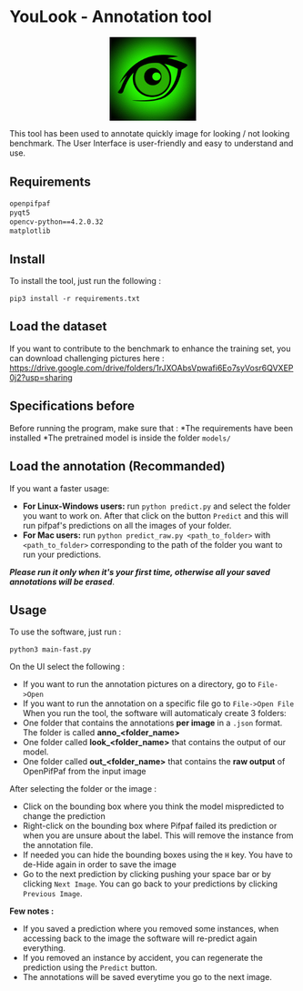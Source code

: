 # YouLook - Annotation tool

<p align="center">
  <img align="center" src="https://github.com/younesbelkada/YouLook/blob/main/logo.png" width=30% height=50%>
</p>

This tool has been used to annotate quickly image for looking / not looking benchmark. The User Interface is user-friendly and easy to understand and use. 

## Requirements

```
openpifpaf
pyqt5
opencv-python==4.2.0.32
matplotlib
```

## Install 

To install the tool, just run the following :

```
pip3 install -r requirements.txt
```

## Load the dataset

If you want to contribute to the benchmark to enhance the training set, you can download challenging pictures here : https://drive.google.com/drive/folders/1rJXOAbsVpwafi6Eo7syVosr6QVXEP0j2?usp=sharing

## Specifications before

Before running the program, make sure that :
  *The requirements have been installed
  *The pretrained model is inside the folder ```models/```


## Load the annotation (Recommanded)

If you want a faster usage: 

* **For Linux-Windows users:** run ```python predict.py``` and select the folder you want to work on. After that click on the button ```Predict``` and this will run pifpaf's predictions on all the images of your folder. 
* **For Mac users:** run ```python predict_raw.py <path_to_folder>``` with ```<path_to_folder>``` corresponding to the path of the folder you want to run your predictions.

***Please run it only when it's your first time, otherwise all your saved annotations will be erased***.


## Usage

To use the software, just run :
```
python3 main-fast.py
```

On the UI select the following :
  * If you want to run the annotation pictures on a directory, go to ```File->Open```
  * If you want to run the annotation on a specific file go to ```File->Open File```
When you run the tool, the software will automaticaly create 3 folders:
  * One folder that contains the annotations **per image** in a ```.json``` format. The folder is called **anno_<folder_name>**
  * One folder called **look_<folder_name>** that contains the output of our model. 
  * One folder called **out_<folder_name>** that contains the **raw output** of OpenPifPaf from the input image
  
After selecting the folder or the image :
  * Click on the bounding box where you think the model mispredicted to change the prediction
  * Right-click on the bounding box where Pifpaf failed its prediction or when you are unsure about the label. This will remove the instance from the annotation file.
  * If needed you can hide the bounding boxes using the ```H``` key. You have to de-Hide again in order to save the image
  * Go to the next prediction by clicking pushing your space bar or by clicking ```Next Image```. You can go back to your predictions by clicking ```Previous Image```.
 
**Few notes :**
  * If you saved a prediction where you removed some instances, when accessing back to the image the software will re-predict again everything.
  * If you removed an instance by accident, you can regenerate the prediction using the ```Predict``` button.
  * The annotations will be saved everytime you go to the next image.
  

